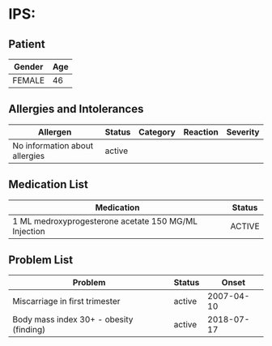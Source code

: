 # IPS:

## Patient

|Gender|Age|
|---|---|
|FEMALE|46|

## Allergies and Intolerances

|Allergen|Status|Category|Reaction|Severity|
|---|---|---|---|---|
|No information about allergies|active||||

## Medication List

|Medication|Status|
|---|---|
|1 ML medroxyprogesterone acetate 150 MG/ML Injection|ACTIVE|

## Problem List

|Problem|Status|Onset|
|---|---|---|
|Miscarriage in first trimester|active|2007-04-10|
|Body mass index 30+ - obesity (finding)|active|2018-07-17|

